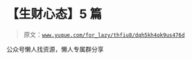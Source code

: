 # 【生财心态】5 篇

> 原文：[`www.yuque.com/for_lazy/thfiu8/dqh5kh4ok9us476d`](https://www.yuque.com/for_lazy/thfiu8/dqh5kh4ok9us476d)

<ne-p id="u89afd75a" data-lake-id="u89afd75a"><ne-text id="u111457da">公众号懒人找资源，懒人专属群分享</ne-text></ne-p>